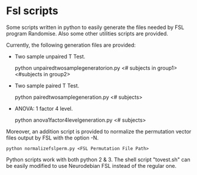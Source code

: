 # Fsl scripts
Some scripts written in python to easily generate the files needed by FSL program Randomise. Also some other utilities scripts are provided.

Currently, the following generation files are provided:
- Two sample unpaired T Test. 

	python unpairedtwosamplegeneratorion.py <# subjects in group1> <\#subjects in group2>
- Two sample paired T Test.

	python pairedtwosamplegeneration.py <# subjects>
- ANOVA: 1 factor 4 level.

	python anova1factor4levelgeneration.py <# subjects>

Moreover, an addition script is provided to normalize the permutation vector files output by FSL with the option -N.

	python normalizefslperm.py <FSL Permutation File Path>

Python scripts work with both python 2 & 3. The shell script "tovest.sh" can be easily modified to use Neurodebian FSL instead of the regular one.
